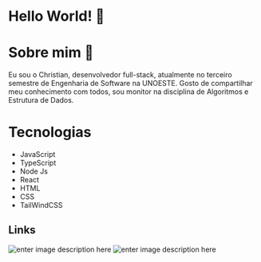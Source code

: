 # Hello World! 👋

# Sobre mim 🚀

Eu sou o Christian, desenvolvedor full-stack, atualmente no terceiro semestre de Engenharia de Software na UNOESTE.
Gosto de compartilhar meu conhecimento com todos, sou monitor na disciplina de Algoritmos e Estrutura de Dados.


# Tecnologias 

 - JavaScript 
 -  TypeScript 
 - Node Js 
 - React 
 - HTML 
 - CSS 
 - TailWindCSS

## Links

![enter image description here](https://img.shields.io/badge/my_portfolio-000?style=for-the-badge&logo=ko-fi&logoColor=white)
![enter image description here](https://img.shields.io/badge/linkedin-0A66C2?style=for-the-badge&logo=linkedin&logoColor=white)
